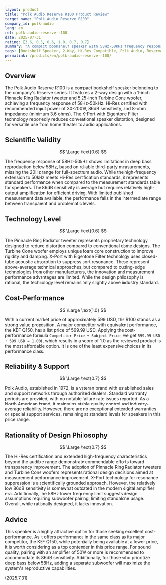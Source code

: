 ```yaml
---
layout: product
title: "Polk Audio Reserve R100 Product Review"
target_name: "Polk Audio Reserve R100"
company_id: polk-audio
lang: en
ref: polk-audio-reserve-r100
date: 2025-07-31
rating: [3.6, 0.6, 0.6, 1.0, 0.7, 0.7]
summary: "A compact bookshelf speaker with 58Hz-50kHz frequency response. Featuring Pinnacle Ring Radiator technology, it offers excellent cost-performance as it is available at a lower price than major competitors with equivalent performance."
tags: [Bookshelf Speaker, 2-Way, Hi-Res Compatible, Polk Audio, Reserve]
permalink: /products/en/polk-audio-reserve-r100/
---
```


## Overview

The Polk Audio Reserve R100 is a compact bookshelf speaker belonging to the company's Reserve series. It features a 2-way design with a 1-inch Pinnacle Ring Radiator tweeter and 5.25-inch Turbine Cone woofer, achieving a frequency response of 58Hz-50kHz. Hi-Res certified with recommended input power of 30-200W, 86dB sensitivity, and 8-ohm impedance (minimum 3.6 ohms). The X-Port with Eigentone Filter technology reportedly reduces conventional speaker distortion, designed for versatile use from home theater to audio applications.

## Scientific Validity

$$ \Large \text{0.6} $$

The frequency response of 58Hz-50kHz shows limitations in deep bass reproduction below 58Hz, based on reliable third-party measurements, missing the 20Hz range for full-spectrum audio. While the high-frequency extension to 50kHz meets Hi-Res certification standards, it represents standard performance when compared to the measurement standards table for speakers. The 86dB sensitivity is average but requires relatively high-output amplification for efficient driving. With limited published measurement data available, the performance falls in the intermediate range between transparent and problematic levels.

## Technology Level

$$ \Large \text{0.6} $$

The Pinnacle Ring Radiator tweeter represents proprietary technology designed to reduce distortion compared to conventional dome designs. The Turbine Cone woofer employs unique foam core construction to improve rigidity and damping. X-Port with Eigentone Filter technology uses closed-tube acoustic absorption to suppress port resonance. These represent above-average technical approaches, but compared to cutting-edge technologies from other manufacturers, the innovation and measurement performance advantages are limited. While the design philosophy is rational, the technology level remains only slightly above industry standard.

## Cost-Performance

$$ \Large \text{1.0} $$

With a current market price of approximately 599 USD, the R100 stands as a strong value proposition. A major competitor with equivalent performance, the KEF Q150, has a list price of 599.99 USD. Applying the cost-performance formula `Competitor Price ÷ Subject Price`, we get `599.99 USD ÷ 599 USD = 1.001`, which results in a score of 1.0 as the reviewed product is the most affordable option. It is one of the least expensive choices in its performance class.

## Reliability & Support

$$ \Large \text{0.7} $$

Polk Audio, established in 1972, is a veteran brand with established sales and support networks through authorized dealers. Standard warranty periods are provided, with no notable failure rate issues reported. As a North American brand, it maintains stable quality control and industry-average reliability. However, there are no exceptional extended warranties or special support services, remaining at standard levels for speakers in this price range.

## Rationality of Design Philosophy

$$ \Large \text{0.7} $$

The Hi-Res certification and extended high-frequency characteristics beyond the audible range demonstrate commendable efforts toward transparency improvement. The adoption of Pinnacle Ring Radiator tweeters and Turbine Cone woofers represents rational design decisions aimed at measurement performance improvement. X-Port technology for resonance suppression is a scientifically grounded approach. However, the relatively low 86dB sensitivity is somewhat outdated in the modern digital amplifier era. Additionally, the 58Hz lower frequency limit suggests design assumptions requiring subwoofer pairing, limiting standalone usage. Overall, while rationally designed, it lacks innovation.

## Advice

This speaker is a highly attractive option for those seeking excellent cost-performance. As it offers performance in the same class as its major competitor, the KEF Q150, while potentially being available at a lower price, it is worth considering as a top contender in this price range. For sound quality, pairing with an amplifier of 50W or more is recommended to accommodate its 86dB sensitivity. Additionally, for those who prioritize deep bass below 58Hz, adding a separate subwoofer will maximize the system's reproductive capabilities.

(2025.7.31)
